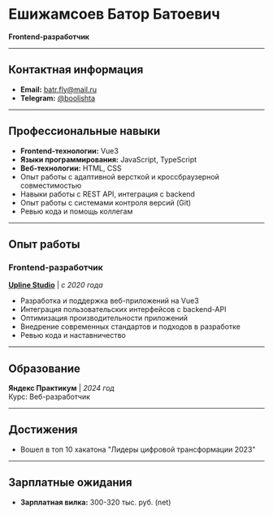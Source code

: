 # Ешижамсоев Батор Батоевич
**Frontend-разработчик**

---

## Контактная информация
- **Email:** batr.fly@mail.ru
- **Telegram:** [@boolishta](https://t.me/boolishta)

---

## Профессиональные навыки
- **Frontend-технологии:** Vue3
- **Языки программирования:** JavaScript, TypeScript
- **Веб-технологии:** HTML, CSS
- Опыт работы с адаптивной версткой и кроссбраузерной совместимостью
- Навыки работы с REST API, интеграция с backend
- Опыт работы с системами контроля версий (Git)
- Ревью кода и помощь коллегам

---

## Опыт работы

### Frontend-разработчик
**[Upline Studio](https://uplinestudio.io/)** | *с 2020 года*  
- Разработка и поддержка веб-приложений на Vue3
- Интеграция пользовательских интерфейсов с backend-API
- Оптимизация производительности приложений
- Внедрение современных стандартов и подходов в разработке
- Ревью кода и наставничество

---

## Образование

**Яндекс Практикум** | *2024 год*  
Курс: Веб-разработчик

---

## Достижения
- Вошел в топ 10 хакатона "Лидеры цифровой трансформации 2023"

---

## Зарплатные ожидания
- **Зарплатная вилка:** 300-320 тыс. руб. (net)
